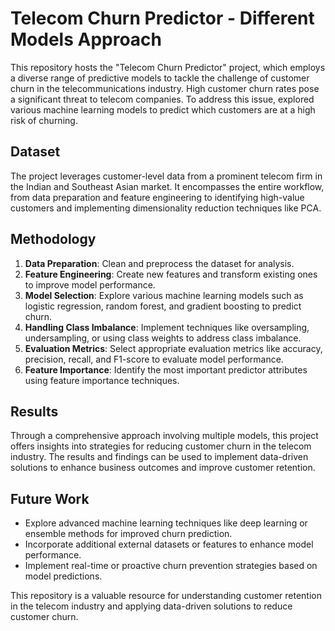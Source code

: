 # Telecom Churn Predictor - Different Models Approach

This repository hosts the "Telecom Churn Predictor" project, which employs a diverse range of predictive models to tackle the challenge of customer churn in the telecommunications industry. High customer churn rates pose a significant threat to telecom companies. To address this issue, explored various machine learning models to predict which customers are at a high risk of churning.

## Dataset
The project leverages customer-level data from a prominent telecom firm in the Indian and Southeast Asian market. It encompasses the entire workflow, from data preparation and feature engineering to identifying high-value customers and implementing dimensionality reduction techniques like PCA.

## Methodology
1. **Data Preparation**: Clean and preprocess the dataset for analysis.
2. **Feature Engineering**: Create new features and transform existing ones to improve model performance.
3. **Model Selection**: Explore various machine learning models such as logistic regression, random forest, and gradient boosting to predict churn.
4. **Handling Class Imbalance**: Implement techniques like oversampling, undersampling, or using class weights to address class imbalance.
5. **Evaluation Metrics**: Select appropriate evaluation metrics like accuracy, precision, recall, and F1-score to evaluate model performance.
6. **Feature Importance**: Identify the most important predictor attributes using feature importance techniques.

## Results
Through a comprehensive approach involving multiple models, this project offers insights into strategies for reducing customer churn in the telecom industry. The results and findings can be used to implement data-driven solutions to enhance business outcomes and improve customer retention.

## Future Work
- Explore advanced machine learning techniques like deep learning or ensemble methods for improved churn prediction.
- Incorporate additional external datasets or features to enhance model performance.
- Implement real-time or proactive churn prevention strategies based on model predictions.

This repository is a valuable resource for understanding customer retention in the telecom industry and applying data-driven solutions to reduce customer churn.


